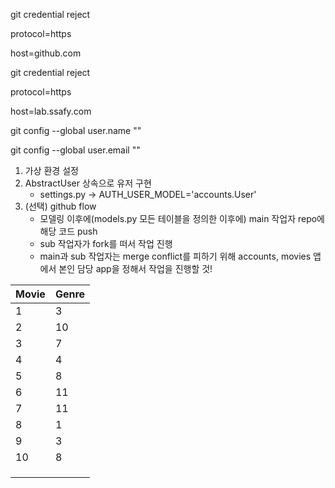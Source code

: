 git credential reject

protocol=https

host=github.com



git credential reject

protocol=https

host=lab.ssafy.com



git config --global user.name ""

git config --global user.email ""





1. 가상 환경 설정
2. AbstractUser 상속으로 유저 구현
   - settings.py -> AUTH_USER_MODEL='accounts.User'
3. (선택) github flow
   - 모델링 이후에(models.py 모든 테이블을 정의한 이후에) main 작업자 repo에 해당 코드 push
   - sub 작업자가 fork를 떠서 작업 진행
   - main과 sub 작업자는 merge conflict를 피하기 위해 accounts, movies 앱에서 본인 담당 app을 정해서 작업을 진행할 것!



| Movie | Genre |
| ----- | ----- |
| 1     | 3     |
| 2     | 10    |
| 3     | 7     |
| 4     | 4     |
| 5     | 8     |
| 6     | 11    |
| 7     | 11    |
| 8     | 1     |
| 9     | 3     |
| 10    | 8     |
|       |       |
|       |       |
|       |       |

